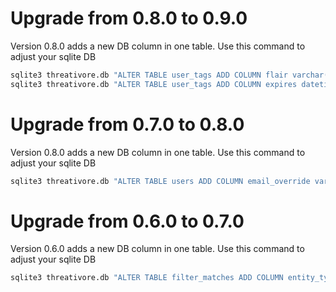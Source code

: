 # Upgrade from 0.8.0 to 0.9.0

Version 0.8.0 adds a new DB column in one table. Use this command to adjust your sqlite DB

```bash
sqlite3 threativore.db "ALTER TABLE user_tags ADD COLUMN flair varchar(2048);"
sqlite3 threativore.db "ALTER TABLE user_tags ADD COLUMN expires datetime;"
```
# Upgrade from 0.7.0 to 0.8.0

Version 0.8.0 adds a new DB column in one table. Use this command to adjust your sqlite DB

```bash
sqlite3 threativore.db "ALTER TABLE users ADD COLUMN email_override varchar(1024);"
```
# Upgrade from 0.6.0 to 0.7.0

Version 0.6.0 adds a new DB column in one table. Use this command to adjust your sqlite DB

```bash
sqlite3 threativore.db "ALTER TABLE filter_matches ADD COLUMN entity_type TEXT NOT NULL DEFAULT 'COMMENT';"
```
